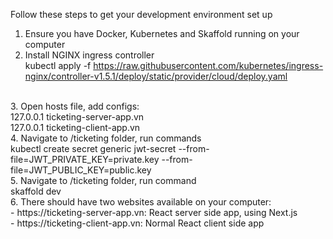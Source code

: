 Follow these steps to get your development environment set up<br />
1. Ensure you have Docker, Kubernetes and Skaffold running on your computer<br />
2. Install NGINX ingress controller<br />
kubectl apply -f https://raw.githubusercontent.com/kubernetes/ingress-nginx/controller-v1.5.1/deploy/static/provider/cloud/deploy.yaml
<br />
3. Open hosts file, add configs:<br />
127.0.0.1 ticketing-server-app.vn<br />
127.0.0.1 ticketing-client-app.vn<br />
4. Navigate to /ticketing folder, run commands<br />
kubectl create secret generic jwt-secret --from-file=JWT_PRIVATE_KEY=private.key --from-file=JWT_PUBLIC_KEY=public.key
<br />
5. Navigate to /ticketing folder, run command<br />
skaffold dev
<br />
6. There should have two websites available on your computer:<br />
- https://ticketing-server-app.vn: React server side app, using Next.js<br />
- https://ticketing-client-app.vn: Normal React client side app<br />
